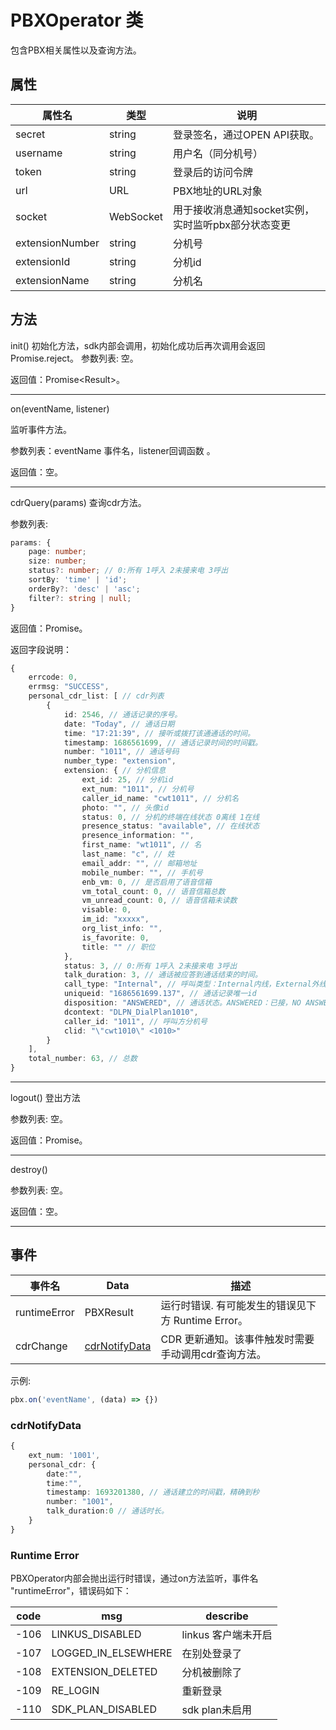 # PBXOperator 类

包含PBX相关属性以及查询方法。
## 属性
| 属性名 | 类型 | 说明 |
| ---- | ---- | ---- |
| secret | string | 登录签名，通过OPEN API获取。 |
| username | string | 用户名（同分机号） |
| token | string    | 登录后的访问令牌 |
| url | URL | PBX地址的URL对象 |
| socket | WebSocket | 用于接收消息通知socket实例，实时监听pbx部分状态变更 |
| extensionNumber | string | 分机号 |
| extensionId | string | 分机id |
| extensionName | string | 分机名 |

## 方法

init() 初始化方法，sdk内部会调用，初始化成功后再次调用会返回Promise.reject。
参数列表: 空。

返回值：Promise&lt;Result&gt;。

****

on(eventName, listener)

监听事件方法。

参数列表：eventName 事件名，listener回调函数 。

返回值：空。

****
cdrQuery(params) 查询cdr方法。

参数列表:
``` ts
params: {
    page: number;
    size: number;
    status?: number; // 0:所有 1呼入 2未接来电 3呼出
    sortBy: 'time' | 'id';
    orderBy?: 'desc' | 'asc';
    filter?: string | null;
}
```
返回值：Promise。

返回字段说明：
```ts
{
    errcode: 0,
    errmsg: "SUCCESS",
    personal_cdr_list: [ // cdr列表
        {
            id: 2546, // 通话记录的序号。
            date: "Today", // 通话日期
            time: "17:21:39", // 接听或拨打该通通话的时间。
            timestamp: 1686561699, // 通话记录时间的时间戳。
            number: "1011", // 通话号码
            number_type: "extension",
            extension: { // 分机信息
                ext_id: 25, // 分机id
                ext_num: "1011", // 分机号
                caller_id_name: "cwt1011", // 分机名
                photo: "", // 头像id
                status: 0, // 分机的终端在线状态 0离线 1在线
                presence_status: "available", // 在线状态
                presence_information: "",
                first_name: "wt1011", // 名
                last_name: "c", // 姓
                email_addr: "", // 邮箱地址
                mobile_number: "", // 手机号
                enb_vm: 0, // 是否启用了语音信箱
                vm_total_count: 0, // 语音信箱总数
                vm_unread_count: 0, // 语音信箱未读数
                visable: 0,
                im_id: "xxxxx",
                org_list_info: "",
                is_favorite: 0,
                title: "" // 职位
            },
            status: 3, // 0:所有 1呼入 2未接来电 3呼出
            talk_duration: 3, // 通话被应答到通话结束的时间。
            call_type: "Internal", // 呼叫类型：Internal内线，External外线
            uniqueid: "1686561699.137", // 通话记录唯一id
            disposition: "ANSWERED", // 通话状态。ANSWERED：已接，NO ANSWER：未接，BUSY：忙，FAILED：失败，VOICEMAIL：语音留言
            dcontext: "DLPN_DialPlan1010",
            caller_id: "1011", // 呼叫方分机号
            clid: "\"cwt1010\" <1010>"
        }
    ],
    total_number: 63, // 总数
}
```
****
logout() 登出方法

参数列表: 空。

返回值：Promise。
****
destroy()

参数列表: 空。

返回值：空。
****

## 事件
| 事件名 | Data | 描述 |
| ---- | ---- | ---- |
| runtimeError | PBXResult | 运行时错误. 有可能发生的错误见下方 Runtime Error。 |
| cdrChange | [cdrNotifyData](#user-content-cdrnotifydata) | CDR 更新通知。该事件触发时需要手动调用cdr查询方法。 |

示例:
```ts
pbx.on('eventName', (data) => {})
```

### cdrNotifyData

```ts
{
    ext_num: '1001',
    personal_cdr: {
        date:"",
        time:"",
        timestamp: 1693201380, // 通话建立的时间戳，精确到秒 
        number: "1001",
        talk_duration:0 // 通话时长。
    }
}
```

### Runtime Error
PBXOperator内部会抛出运行时错误，通过on方法监听，事件名 "runtimeError"，错误码如下：

| code | msg | describe |
| ---- | ---- | ---- |
| -106 | LINKUS_DISABLED | linkus 客户端未开启 |
| -107 | LOGGED_IN_ELSEWHERE | 在别处登录了 |
| -108 | EXTENSION_DELETED | 分机被删除了 |
| -109 | RE_LOGIN | 重新登录 |
| -110 | SDK_PLAN_DISABLED | sdk plan未启用 |